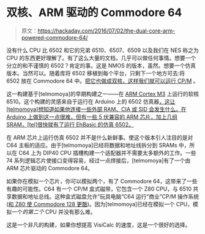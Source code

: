 # 双核、ARM 驱动的 Commodore 64

> 原文：<https://hackaday.com/2016/07/02/the-dual-core-arm-powered-commodore-64/>

没有什么 CPU 比 6502 和它的兄弟 6510、6507、6509 以及我们在 NES 称之为 CPU 的东西更好理解了。有了这么大量的文档，几乎可以做任何事情。想要一个分立的和不谨慎的 6502？肯定的事。这是 NMOS 的版本，虽然。想要一个仿真版本。当然可以。随着库将 6502 移植到每个平台，只剩下一个地方可去:将 6502 放在 Commodore 64 中。[把它也做成双核，这样我们就可以运行 CP/M](http://telmomoya.blogspot.com.ar/2016/06/dual-core-c64.html) 。

这一构建基于[telmomoya]的早期构建之一——在 [ARM Cortex M3](http://telmomoya.blogspot.com.ar/2016/06/c64-software-cored.html) 上运行的软核 6510。这个构建的灵感来自于运行在 Arduino 上的 6502 仿真器[，这让[telmomoya]想知道如果他连接一些外部 RAM、CIA 或 SID 会发生什么。在 Arduino 上做到这一点很难，但有一些 5 伏兼容的 ARM 芯片，加上几组 SRAM，[tel]很快就有了运行 EhBasic 的仿真 6502。](https://forum.arduino.cc/index.php?topic=193216.0)

在 ARM 芯片上运行仿真 6502 并不是什么新鲜事。使这个版本引人注目的是对 C64 主板的适应。由于[telmomoya]已经将数据和地址线拆分到 SRAMs 中，所以在 C64 上为 DIP40 CPU 插槽构建一个适配器并不需要太多额外的工作。一些 74 系列逻辑芯片使接口变得容易，经过一点焊接后，[telmomoya]有了一个由 ARM 芯片驱动的 Commodore 64。

如果你在模拟一个芯片，你可以模拟两个，有了 Commodore 64，这带来了一些有趣的可能性。C64 有一个 CP/M 盒式磁带，它包含一个 Z80 CPU，与 6510 共享数据和地址总线。这种盒式磁盘允许“玩具电脑”C64 运行“商业”CP/M 操作系统([和 Z80 使 Commodore 128 更酷](http://hackaday.com/2013/12/09/guest-post-the-real-story-of-hacking-together-the-commodore-c128/))。因为[telmomoya]已经在模拟一个 CPU，模拟一个*的第二个* CPU 并没有那么难。

这是一个非凡的构建，如果你想提高 VisiCalc 的速度，这是一个很好的选择。